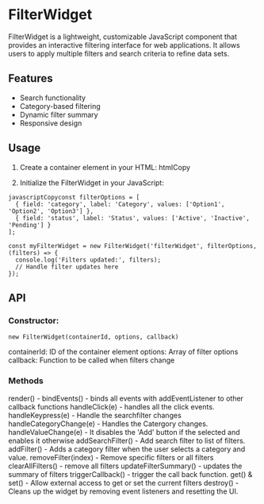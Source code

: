 # FilterWidget

FilterWidget is a lightweight, customizable JavaScript component that provides an interactive filtering interface for web applications. It allows users to apply multiple filters and search criteria to refine data sets.

## Features

- Search functionality
- Category-based filtering
- Dynamic filter summary
- Responsive design


## Usage

1) Create a container element in your HTML:
htmlCopy<div id="filterWidget"></div>

2) Initialize the FilterWidget in your JavaScript:
```
javascriptCopyconst filterOptions = [
  { field: 'category', label: 'Category', values: ['Option1', 'Option2', 'Option3'] },
  { field: 'status', label: 'Status', values: ['Active', 'Inactive', 'Pending'] }
];

const myFilterWidget = new FilterWidget('filterWidget', filterOptions, (filters) => {
  console.log('Filters updated:', filters);
  // Handle filter updates here
});
```

## API
### Constructor:
```
new FilterWidget(containerId, options, callback)
```

containerId: ID of the container element
options: Array of filter options
callback: Function to be called when filters change


### Methods
render() - 
bindEvents() - binds all events with addEventListener to other callback functions
handleClick(e) - handles all the click events.
handleKeypress(e) - Handle the searchfilter changes
handleCategoryChange(e) - Handles the Catergory changes. 
handleValueChange(e) - It disables the 'Add' button if the selected and enables it otherwise
addSearchFilter() - Add search filter to list of filters.
addFilter() - Adds a category filter when the user selects a category and value. 
removeFilter(index) - Remove specific filters or all filters
clearAllFilters() - remove all filters
updateFilterSummary() - updates the summary of filters
triggerCallback() - trigger the call back function. 
get() & set() - Allow external access to get or set the current filters
destroy() - Cleans up the widget by removing event listeners and resetting the UI.